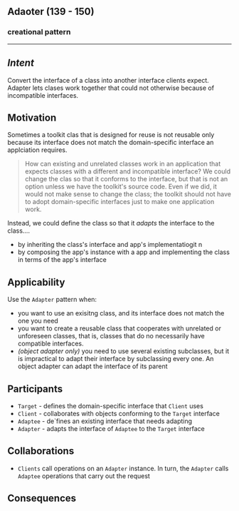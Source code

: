 ## Adaoter (139 - 150)
### creational pattern

---  

## *Intent*
Convert the interface of a class into another interface clients expect. Adapter lets clases work together that could not otherwise because of incompatible interfaces.

## Motivation
Sometimes a toolkit clas that is designed for reuse is not reusable only because its interface does not match the domain-specific interface an applciation requires.

> How can existing and unrelated classes work in an application that expects classes with a different and incompatible interface? We could change the clas so that it conforms to the interface, but that is not an option unless we have the toolkit's source code. Even if we did, it would not make sense to change the class; the toolkit should not have to adopt domain-specific interfaces just to make one application work.

Instead, we could define the class so that it *adapts* the interface to the class....
- by inheriting the class's interface and app's implementatiogit n
- by composing the app's instance with a app and implementing the class in terms of the app's interface

## Applicability
Use the `Adapter` pattern when:
- you want to use an exisitng class, and its interface does not match the one you need  
- you want to create a reusable class that cooperates with unrelated or unforeseen classes, that is, classes that do no necessarily have compatible interfaces.  
- *(object adapter only)* you need to use several existing subclasses, but it is impractical to adapt their interface by subclassing every one. An object adapter can adapt the interface of its parent

## Participants
- `Target` - defines the domain-specific interface that `Client` uses
- `Client` - collaborates with objects conforming to the `Target` interface
- `Adaptee` - de`fines an existing interface that needs adapting
- `Adapter` - adapts the interface of `Adaptee` to the `Target` interface

## Collaborations
- `Clients` call operations on an `Adapter` instance. In turn, the `Adapter` calls `Adaptee` operations that carry out the request

## Consequences
